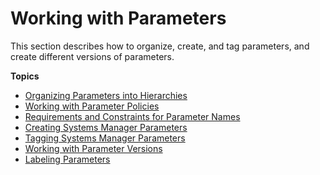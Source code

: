 # Working with Parameters<a name="sysman-paramstore-working"></a>

This section describes how to organize, create, and tag parameters, and create different versions of parameters\.

**Topics**
+ [Organizing Parameters into Hierarchies](sysman-paramstore-su-organize.md)
+ [Working with Parameter Policies](parameter-store-policies.md)
+ [Requirements and Constraints for Parameter Names](sysman-parameter-name-constraints.md)
+ [Creating Systems Manager Parameters](sysman-paramstore-su-create.md)
+ [Tagging Systems Manager Parameters](sysman-paramstore-su-tag.md)
+ [Working with Parameter Versions](sysman-paramstore-versions.md)
+ [Labeling Parameters](sysman-paramstore-labels.md)